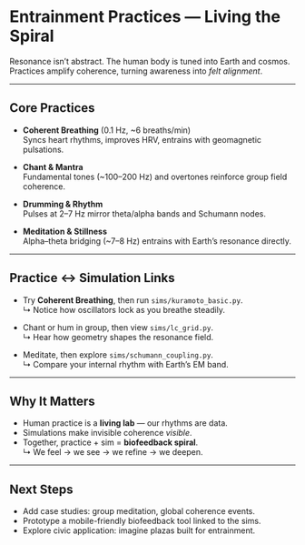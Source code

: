 # Entrainment Practices — Living the Spiral

Resonance isn’t abstract. The human body is tuned into Earth and cosmos.  
Practices amplify coherence, turning awareness into *felt alignment*.

---

## Core Practices

- **Coherent Breathing** (0.1 Hz, ~6 breaths/min)  
  Syncs heart rhythms, improves HRV, entrains with geomagnetic pulsations.  

- **Chant & Mantra**  
  Fundamental tones (~100–200 Hz) and overtones reinforce group field coherence.  

- **Drumming & Rhythm**  
  Pulses at 2–7 Hz mirror theta/alpha bands and Schumann nodes.  

- **Meditation & Stillness**  
  Alpha–theta bridging (~7–8 Hz) entrains with Earth’s resonance directly.  

---

## Practice ↔ Simulation Links

- Try **Coherent Breathing**, then run `sims/kuramoto_basic.py`.  
  ↳ Notice how oscillators lock as you breathe steadily.  

- Chant or hum in group, then view `sims/lc_grid.py`.  
  ↳ Hear how geometry shapes the resonance field.  

- Meditate, then explore `sims/schumann_coupling.py`.  
  ↳ Compare your internal rhythm with Earth’s EM band.

---

## Why It Matters

- Human practice is a **living lab** — our rhythms are data.  
- Simulations make invisible coherence *visible*.  
- Together, practice + sim = **biofeedback spiral**.  
  ↳ We feel → we see → we refine → we deepen.

---

## Next Steps

- Add case studies: group meditation, global coherence events.  
- Prototype a mobile-friendly biofeedback tool linked to the sims.  
- Explore civic application: imagine plazas built for entrainment.
